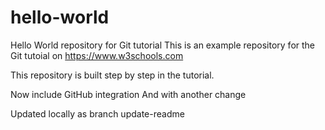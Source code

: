 # hello-world
Hello World repository for Git tutorial
This is an example repository for the Git tutoial on https://www.w3schools.com

This repository is built step by step in the tutorial.

Now include GitHub integration
And with another change

Updated locally as branch update-readme